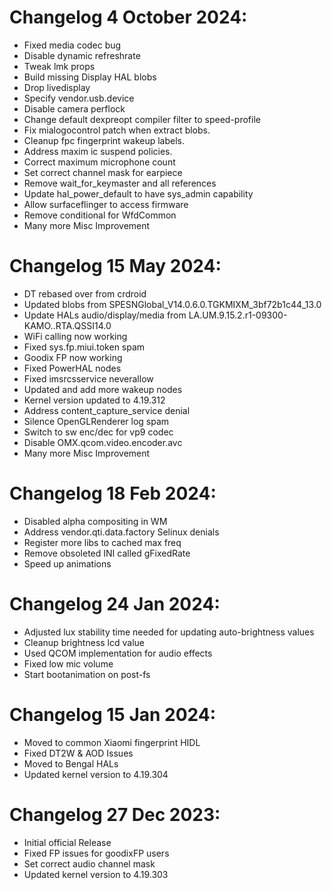 # Changelog 4 October 2024:
- Fixed media codec bug 
- Disable dynamic refreshrate
- Tweak lmk props
- Build missing Display HAL blobs
- Drop livedisplay
- Specify vendor.usb.device
- Disable camera perflock
- Change default dexpreopt compiler filter to speed-profile
- Fix mialogocontrol patch when extract blobs.
- Cleanup fpc fingerprint wakeup labels.
- Address maxim ic suspend policies.
- Correct maximum microphone count
- Set correct channel mask for earpiece
- Remove wait_for_keymaster and all references
- Update hal_power_default to have sys_admin capability
- Allow surfaceflinger to access firmware
- Remove conditional for WfdCommon
- Many more Misc Improvement

# Changelog 15 May 2024:
- DT rebased over from crdroid
- Updated blobs from SPESNGlobal_V14.0.6.0.TGKMIXM_3bf72b1c44_13.0
- Update HALs audio/display/media from LA.UM.9.15.2.r1-09300-KAMO..RTA.QSSI14.0
- WiFi calling now working 
- Fixed sys.fp.miui.token spam
- Goodix FP now working 
- Fixed PowerHAL nodes
- Fixed imsrcsservice neverallow
- Updated and add more wakeup nodes
- Kernel version updated to 4.19.312
- Address content_capture_service denial
- Silence OpenGLRenderer log spam
- Switch to sw enc/dec for vp9 codec
- Disable OMX.qcom.video.encoder.avc
- Many more Misc Improvement

# Changelog 18 Feb 2024:
- Disabled alpha compositing in WM
- Address vendor.qti.data.factory Selinux denials
- Register more libs to cached max freq
- Remove obsoleted INI called gFixedRate
- Speed up animations

# Changelog 24 Jan 2024:
- Adjusted lux stability time needed for updating auto-brightness values
- Cleanup brightness lcd value
- Used QCOM implementation for audio effects
- Fixed low mic volume
- Start bootanimation on post-fs
  
# Changelog 15 Jan 2024:
- Moved to common Xiaomi fingerprint HIDL
- Fixed DT2W & AOD Issues
- Moved to Bengal HALs
- Updated kernel version to 4.19.304

# Changelog 27 Dec 2023:
- Initial official Release
- Fixed FP issues for goodixFP users
- Set correct audio channel mask
- Updated kernel version to 4.19.303
